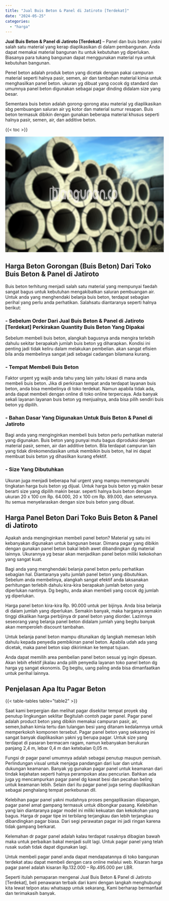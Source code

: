 ```yaml
---
title: "Jual Buis Beton & Panel di Jatiroto [Terdekat]"
date: "2024-05-25"
categories: 
  - "harga"
---
```


**Jual Buis Beton & Panel di Jatiroto \[Terdekat\]** – Panel dan buis beton yakni salah satu material yang kerap diaplikasikan di dalam pembangunan. Anda dapat memakai material bangunan itu untuk kebutuhan yg diperlukan. Biasanya para tukang bangunan dapat menggunakan material nya untuk kebutuhan bangunan.

Penel beton adalah produk beton yang dicetak dengan pakai campuran material seperti halnya pasir, semen, air dan tambahan material kimia untuk menghasilkan panel beton. ukuran yg dibuat yang cocok dg standard dan umumnya panel beton digunakan sebagai pagar dinding didalam size yang besar.

Sementara buis beton adalah gorong-gorong atau material yg diaplikasikan sbg pembuangan saluran air yg kotor dan material sumur resapan. Buis beton termasuk dibikin dengan gunakan beberapa material khusus seperti halnya pasir, semen, air, dan additive beton.

{{< toc >}}

![Jual Buis Beton & Panel di Jatiroto [Terdekat]](/images/jual-panel-buis-beton-murah-61.png)

## Harga Beton Gorongan (Buis Beton) Dari Toko Buis Beton & Panel di Jatiroto

Buis beton terhitung menjadi salah satu material yang mempunyai faedah sangat bagus untuk kebutuhan mengakibatkan saluran pembuangan air. Untuk anda yang menghendaki belanja buis beton, terdapat sebagian perihal yang perlu anda perhatikan. Salahsatu diantaranya seperti halnya berikut:

### \- Sebelum Order Dari Jual Buis Beton & Panel di Jatiroto \[Terdekat\] Perkirakan Quantity Buis Beton Yang Dipakai

Sebelum membeli buis beton, alangkah bagusnya anda mengira terlebih dahulu sekitar berapakah jumlah buis beton yg diharapkan. Kondisi ini penting jadi tidak keliru dalam melakukan pembelian. akan sangat efisien bila anda membelinya sangat jadi sebagai cadangan bilamana kurang.

### \- Tempat Membeli Buis Beton

Faktor urgent yg wajib anda tahu yang lain yaitu lokasi di mana anda membeli buis beton. Jika di perkiraan tempat anda terdapat layanan buis beton, anda bisa membelinya di toko terdekat. Namun apabila tidak ada, anda dapat membeli dengan online di toko online terpercaya. Ada banyak sekali layanan layanan buis beton yg menjualnya, anda bisa pilih sendiri buis beton yg dipilih.

### \- Bahan Dasar Yang Digunakan Untuk Buis Beton & Panel di Jatiroto

Bagi anda yang menginginkan membeli buis beton perlu perhatikan material yang digunakan. Buis beton yang punyai mutu bagus diproduksi dengan material pasir, semen, air dan additive beton. Bila terdapat campuran lain yang tidak direkomendasikan untuk membikin buis beton, hal ini dapat membuat buis beton yg dihasilkan kurang efektif.

### \- Size Yang Dibutuhkan

Ukuran juga menjadi beberapa hal urgent yang mampu memengaruhi tingkatan harga buis beton yg dijual. Untuk harga buis beton yg makin besar berarti size yang dipilih makin besar. seperti halnya buis beton dengan ukuran 20 x 100 cm Rp. 64.000, 20 x 100 cm Rp. 89.000, dan seterusnya. Itu semua menyelaraskan dengan size buis beton yang dibuat.

## Harga Panel Beton Dari Toko Buis Beton & Panel di Jatiroto

Apakah anda menginginkan membeli panel beton? Material yg satu ini kebanyakan digunakan untuk bangunan besar. Dimana pagar yang dibikin dengan gunakan panel beton bakal lebih awet dibandingkan dg material lainnya. Ukurannya yg besar akan menjadikan panel beton miliki kekokohan yang sangat kuat.

Bagi anda yang menghendaki belanja panel beton perlu perhatikan sebagian hal. Diantaranya yaitu jumlah panel beton yang dibutuhkan. Sebelum anda membelinya, alangkah sangat efektif anda laksanakan perhitungan terlebih dahulu kira-kira berapakah jumlah beton yang diperlukan nantinya. Dg begitu, anda akan membeli yang cocok dg jumlah yg diperlukan.

Harga panel beton kira-kira Rp. 90.000 untuk per bijinya. Anda bisa belanja di dalam jumlah yang diperlukan. Semakin banyak, maka harganya semakin tinggi dikalikan harga perbijinya dr panel beton yang diorder. Lazimnya seseorang yang belanja panel beton didalam jumlah yang begitu banyak akan memperoleh discount tambahan.

Untuk belanja panel beton mampu ditunaikan dg langkah memesan lebih dahulu kepada penyedia pembikinan panel beton. Apabila udah ada yang dicetak, maka panel beton siap dikirimkan ke tempat tujuan.

Anda dapat memilih area pembelian panel beton sesuai yg ingin dipesan. Akan lebih efektif jikalau anda pilih penyedia layanan toko panel beton dg harga yg sangat ekonomis. Dg begitu, uang paling anda bisa dimanfaatkan untuk perihal lainnya.

## Penjelasan Apa Itu Pagar Beton

{{< table-tables table="table2" >}}

Saat kami berpergian dan melihat pagar disekitar tempat proyek sbg penutup lingkungan seklitar Begitulah contoh pagar panel. Pagar panel adalah product beton yang dibikin memakai campuran pasir, air, semen,bahan kimia tertu dan tulangan besi yang ditanam kedalamnya untuk memperkokoh komponen tersebut. Pagar panel beton yang sekarang ini sangat banyak diaplikasikan yakni yg berupa pagar. Untuk size yang terdapat di pasaran bermacam ragam, namun kebanyakan berukuran panjang 2,4 m, lebar 0,4 m dan ketebalan 0,05 m.

Fungsi dr pagar panel umumnya adalah sebagai penutup maupun pemisah. Perlindungan visual untuk menjaga pandangan dari luar dan untuk dukungan keamanan. Banyak yg gunakan pagar panel untuk keamanan dari tindak kejahatan seperti halnya perampokan atau pencurian. Bahkan ada juga yg mencampurkan pagar panel dg kawat besi dan pecahan beling untuk keamanan lebih. Selain dari itu pagar panel juga sering diaplikasikan sebagai penghalang tempat perkebunan dll.

Kelebihan pagar panel yakni mudahnya proses pengaplikasian dilapangan, pagar panel amat gampang termasuk untuk dibongkar pasang. Kelebihan yang lain diantaranya pagar model ini miliki kekuatan dan kekokohan yang bagus. Harga dr pagar tipe ini terbilang terjangkau dan lebih terjangkau dibandingkan pagar biasa. Dari segi perawatan pagar ini jadi ringan karena tidak gampang berkarat.

Kelemahan dr pagar panel adalah kalau terdapat rusaknya dibagian bawah maka untuk perbaikan bakal menjadi sulit lagi. Untuk pagar panel yang telah rusak sudah tidak dapat digunakan lagi.

Untuk membeli pagar panel anda dapat mendapatannya di toko bangunan terdekat atau dapat membeli dengan cara online melalui web. Kisaran harga pagar panel adalah kisaran Rp.132.000 – Rp.495.000 per LBR.

Seperti itulah pemaparan mengenai Jual Buis Beton & Panel di Jatiroto \[Terdekat\], beli penawaran terbaik dari kami dengan langkah menghubungi kita lewat telpon atau whatsapp untuk sekarang, Kami berharap bermanfaat dan terimakasih banyak.
